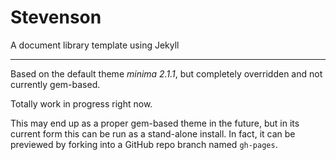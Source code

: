 # Stevenson
A document library template using Jekyll
***

Based on the default theme *minima 2.1.1*, but completely overridden and not currently gem-based.

Totally work in progress right now.

This may end up as a proper gem-based theme in the future, but in its current form this can be run as a stand-alone install. In fact, it can be previewed by forking into a GitHub repo branch named `gh-pages`.